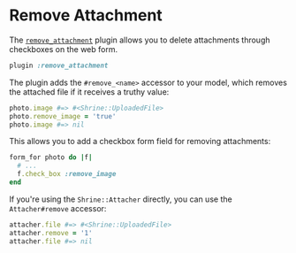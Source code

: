 # Remove Attachment

The [`remove_attachment`][remove_attachment] plugin allows you to delete
attachments through checkboxes on the web form.

```rb
plugin :remove_attachment
```

The plugin adds the `#remove_<name>` accessor to your model, which removes the
attached file if it receives a truthy value:

```rb
photo.image #=> #<Shrine::UploadedFile>
photo.remove_image = 'true'
photo.image #=> nil
```

This allows you to add a checkbox form field for removing attachments:

```rb
form_for photo do |f|
  # ...
  f.check_box :remove_image
end
```

If you're using the `Shrine::Attacher` directly, you can use the
`Attacher#remove` accessor:

```rb
attacher.file #=> #<Shrine::UploadedFile>
attacher.remove = '1'
attacher.file #=> nil
```

[remove_attachment]: /lib/shrine/plugins/remove_attachment.rb
